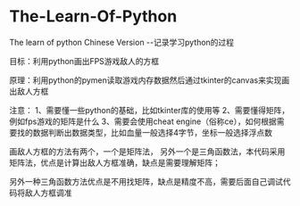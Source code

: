 # The-Learn-Of-Python
The learn of python   Chinese Version --记录学习python的过程

目标：利用python画出FPS游戏敌人的方框  

原理：利用python的pymen读取游戏内存数据然后通过tkinter的canvas来实现画出敌人方框


注意：
1、需要懂一些python的基础，比如tkinter库的使用等
2、需要懂得矩阵，例如fps游戏的矩阵是什么
3、需要会使用cheat engine（俗称ce），如何根据需要找的数据判断出数据类型，比如血量一般选择4字节，坐标一般选择浮点数


画敌人方框的方法有两个，一个是矩阵法， 另外一个是三角函数法，本代码采用矩阵法，优点是计算出敌人方框准确，缺点是需要理解矩阵；

另外一种三角函数方法优点是不用找矩阵，缺点是精度不高，需要后面自己调试代码将敌人方框调准
